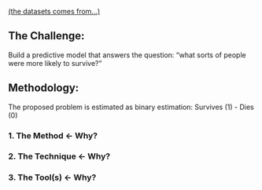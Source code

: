 [(the datasets comes from...)](https://github.com/akimwong/1_OnPremise/tree/main/Journey/001/03_Regression/01_Titanic/)

## The Challenge:
Build a predictive model that answers the question: “what sorts of people were more likely to survive?”

## Methodology:
The proposed problem is estimated as binary estimation: Survives (1) - Dies (0)

### 1. The Method <- Why?


### 2. The Technique <- Why?


### 3. The Tool(s) <- Why?


